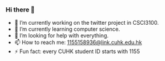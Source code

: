 ### Hi there 👋

- 🔭 I’m currently working on the twitter project in CSCI3100.
- 🌱 I’m currently learning computer science.
- 🤔 I’m looking for help with everything.
- 📫 How to reach me: 1155158936@link.cuhk.edu.hk
- ⚡ Fun fact: every CUHK student ID starts with 1155

